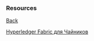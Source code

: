 ### Resources 

[Back](/README.md) 


[Hyperledger Fabric для Чайников]('https://habr.com/ru/company/ibm/blog/444874/')
